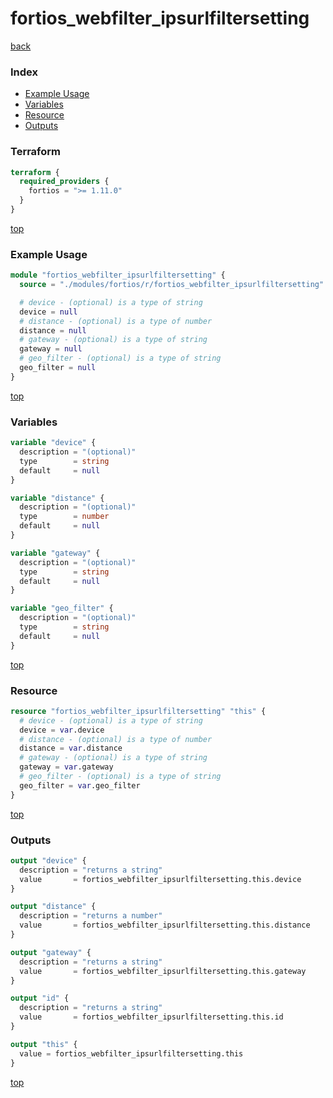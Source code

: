 # fortios_webfilter_ipsurlfiltersetting

[back](../fortios.md)

### Index

- [Example Usage](#example-usage)
- [Variables](#variables)
- [Resource](#resource)
- [Outputs](#outputs)

### Terraform

```terraform
terraform {
  required_providers {
    fortios = ">= 1.11.0"
  }
}
```

[top](#index)

### Example Usage

```terraform
module "fortios_webfilter_ipsurlfiltersetting" {
  source = "./modules/fortios/r/fortios_webfilter_ipsurlfiltersetting"

  # device - (optional) is a type of string
  device = null
  # distance - (optional) is a type of number
  distance = null
  # gateway - (optional) is a type of string
  gateway = null
  # geo_filter - (optional) is a type of string
  geo_filter = null
}
```

[top](#index)

### Variables

```terraform
variable "device" {
  description = "(optional)"
  type        = string
  default     = null
}

variable "distance" {
  description = "(optional)"
  type        = number
  default     = null
}

variable "gateway" {
  description = "(optional)"
  type        = string
  default     = null
}

variable "geo_filter" {
  description = "(optional)"
  type        = string
  default     = null
}
```

[top](#index)

### Resource

```terraform
resource "fortios_webfilter_ipsurlfiltersetting" "this" {
  # device - (optional) is a type of string
  device = var.device
  # distance - (optional) is a type of number
  distance = var.distance
  # gateway - (optional) is a type of string
  gateway = var.gateway
  # geo_filter - (optional) is a type of string
  geo_filter = var.geo_filter
}
```

[top](#index)

### Outputs

```terraform
output "device" {
  description = "returns a string"
  value       = fortios_webfilter_ipsurlfiltersetting.this.device
}

output "distance" {
  description = "returns a number"
  value       = fortios_webfilter_ipsurlfiltersetting.this.distance
}

output "gateway" {
  description = "returns a string"
  value       = fortios_webfilter_ipsurlfiltersetting.this.gateway
}

output "id" {
  description = "returns a string"
  value       = fortios_webfilter_ipsurlfiltersetting.this.id
}

output "this" {
  value = fortios_webfilter_ipsurlfiltersetting.this
}
```

[top](#index)